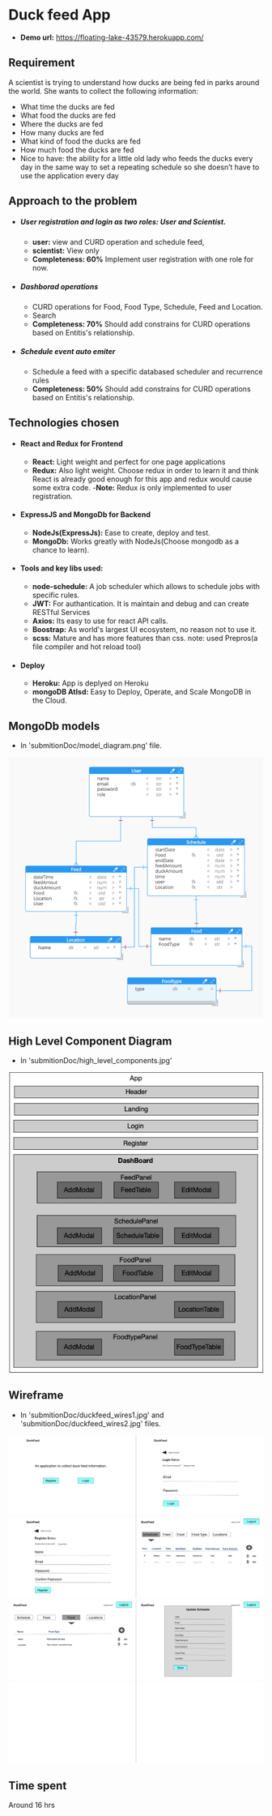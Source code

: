 # Duck feed App
* **Demo url:** <a herf="https://floating-lake-43579.herokuapp.com/">https://floating-lake-43579.herokuapp.com/</a>

## Requirement
A scientist is trying to understand how ducks are being fed in parks around the world. She wants to collect the following information:
- What time the ducks are fed
- What food the ducks are fed
- Where the ducks are fed
- How many ducks are fed
- What kind of food the ducks are fed
- How much food the ducks are fed
- Nice to have: the ability for a little old lady who feeds the ducks every day in the same
way to set a repeating schedule so she doesn’t have to use the application every day


## Approach to the problem
- ##### User registration and login as two roles: User and Scientist.
    - **user:** view and CURD operation and schedule feed,
    - **scientist:** View only
    - **Completeness: 60%** Implement user registration with one role for now.


- ##### Dashborad operations
    - CURD operations for Food, Food Type, Schedule, Feed and Location.
    - Search
    - **Completeness: 70%** Should add constrains for CURD operations based on Entitis's relationship.


- ##### Schedule event auto emiter
    * Schedule a feed with a specific databased scheduler and recurrence rules
    * **Completeness: 50%** Should add constrains for CURD operations based on Entitis's relationship.


## Technologies chosen
- #### React and Redux for Frontend
    - **React:** Light weight and perfect for one page applications
    - **Redux:** Also light weight. Choose redux in order to learn it and think React is already good enough for this app and redux would cause some extra code.
    -**Note:** Redux is only implemented to user registration.

- #### ExpressJS and MongoDb for Backend
    - **NodeJs(ExpressJs):** Ease to create, deploy and test.
    - **MongoDb:** Works greatly with NodeJs(Choose mongodb as a chance to learn).

- #### Tools and key libs used:
    - **node-schedule:** A job scheduler which allows to schedule jobs with specific rules.
    - **JWT:** For authantication. It is maintain and debug and can create RESTful Services
    - **Axios:** Its easy to use for react API calls.
    - **Boostrap:** As world's largest UI ecosystem, no reason not to use it.
    - **scss:** Mature and has more features than css. note: used Prepros(a file compiler and hot reload tool)

- #### Deploy
    - **Heroku:** App is deplyed on Heroku
    - **mongoDB Atlsd:** Easy to Deploy, Operate, and Scale MongoDB in the Cloud.


## MongoDb models
- In 'submitionDoc/model_diagram.png' file.

![Alt text](submitionDoc/model_diagram.png?raw=true "model_diagram")


## High Level Component Diagram
- In 'submitionDoc/high_level_components.jpg'

![Alt text](submitionDoc/high_level_components.jpg?raw=true "duckfeed_wires1")


## Wireframe
- In 'submitionDoc/duckfeed_wires1.jpg' and 'submitionDoc/duckfeed_wires2.jpg' files.

![Alt text](submitionDoc/duckfeed_wires1.jpg?raw=true "duckfeed_wires1")
![Alt text](submitionDoc/duckfeed_wires2.jpg?raw=true "duckfeed_wires2")

## Time spent
Around 16 hrs
